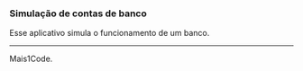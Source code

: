 ### Simulação de contas de banco

Esse aplicativo simula o funcionamento de um banco.

---
Mais1Code.
